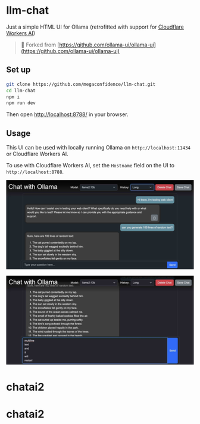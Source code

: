 # llm-chat

Just a simple HTML UI for Ollama (retrofitted with support for [Cloudflare
Workers AI](https://developers.cloudflare.com/workers-ai/))

> 🍴 Forked from [https://github.com/ollama-ui/ollama-ui](https://github.com/ollama-ui/ollama-ui)

## Set up

```sh
git clone https://github.com/megaconfidence/llm-chat.git
cd llm-chat
npm i
npm run dev

```

Then open [http://localhost:8788/](http://localhost:8788/) in your browser.

## Usage

This UI can be used with locally running Ollama on `http://localhost:11434` or Cloudflare Workers AI.

To use with Cloudflare Workers AI, set the `Hostname` field on the UI to `http://localhost:8788`.

![screenshot1](/screenshot1.jpg?raw=true)

![screenshot2](/screenshot2.jpg?raw=true)
# chatai2
# chatai2
